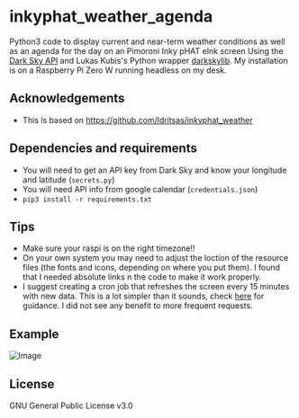 # inkyphat_weather_agenda
Python3 code to display current and near-term weather conditions as well as an agenda for the day on an Pimoroni Inky pHAT eInk screen Using the [Dark Sky API](https://darksky.net/dev/) and Lukas Kubis's Python wrapper [darkskylib](https://github.com/lukaskubis/darkskylib/). My installation is on a Raspberry Pi Zero W running headless on my desk. 

## Acknowledgements
- This is based on https://github.com/ldritsas/inkyphat_weather

## Dependencies and requirements
- You will need to get an API key from Dark Sky and know your longitude and latitude (`secrets.py`)
- You will need API info from google calendar (`credentials.json`)
- `pip3 install -r requirements.txt`

## Tips
- Make sure your raspi is on the right timezone!!
- On your own system you may need to adjust the loction of the resource files (the fonts and icons, depending on where you put them). I found that I needed absolute links n the code to make it work properly.
- I suggest creating a cron job that refreshes the screen every 15 minutes with new data. This is a lot simpler than it sounds, check [here](https://www.ostechnix.com/a-beginners-guide-to-cron-jobs/) for guidance. I did not see any benefit to more frequent requests.

## Example
![Image](inky-pHAT.png)

## License

GNU General Public License v3.0
